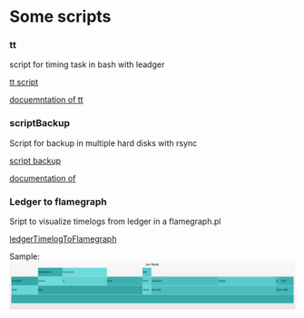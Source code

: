 # Some scripts 

### tt 
script for timing task in bash with leadger 

[tt script](https://github.com/jero98772/scriptson0p/blob/main/bash/tt)

[docuemntation of tt](https://github.com/jero98772/scriptson0p/blob/main/bash/ttDocu.md)

### scriptBackup

Script for backup in multiple hard disks with rsync

[script backup](https://github.com/jero98772/scriptson0p/blob/main/bash/scriptBackup)

[documentation of ](https://github.com/jero98772/scriptson0p/blob/main/bash/scriptBackupDocu.md)

### Ledger to flamegraph

Sript to visualize timelogs from ledger in a flamegraph.pl  

[ledgerTimelogToFlamegraph](https://github.com/son0p/scriptson0p/blob/main/bash/ledgerTimelogToFlamegraph)

Sample: ![test.svg](test.svg)
